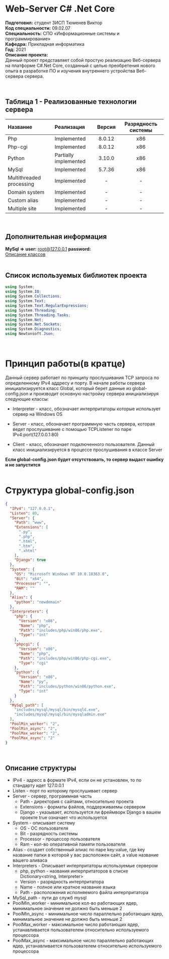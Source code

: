 # Web-Server C# .Net Core
**Подготовил:** студент 3ИСП Тюменев Виктор<br>
**Код специальности:**  09.02.07<br>
**Специальность:**  СПО «Информационные системы и программирование»<br>
**Кафедра:**  Прикладная информатика<br>
**Год:** 2021 <br>
**Описание проекта:**<br>
Данный проект представляет собой простую реализацию Веб-сервера на платформе C#.Net Core, созданный с целью преобретения нового опыта в разработке ПО и изучения внутреннего устройства Веб-сервера сервера.

<br>

## Таблица 1 - Реализованные технологии сервера

Название   | Реализация   | Версия      | Разрядность системы|
:---       |   :---       |   :---:     |  :---:             |
Php        |Implemented                 | 8.0.12   | x86
Php-cgi    |Implemented                 | 8.0.12   | x86
Python     |Partially implemented       | 3.10.0   | x86
MySql      |Implemented                 | 5.7.36   | x86
Multithreaded processing  | Implemented |  -       |-
Domain system             | Implemented |  -       |-
Custom alias              | Implemented |  -       |-
Multiple site             | Implemented |  -       |-

<br>

## Дополнительная информация
**MySql =>**
**user:** root@127.0.0.1
**password:**<br>
[Описание классов]("\tree\main\Classes.md") 
<br><br>
## Список используемых библиотек проекта
``` csharp
using System;
using System.IO;
using System.Collections;
using System.Text;
using System.Text.RegularExpressions;
using System.Threading;
using System.Threading.Tasks;
using System.Net;
using System.Net.Sockets;
using System.Diagnostics;
using Newtonsoft.Json;
```
<br>

# Принцип работы(в кратце)
Данный сервер работает по принципу прослушивания TCP запроса по определенному IPv4 аддресу и порту.
В начале работы сервера инициализируется класс Global, который берет данные из global-config.json и производит основную настройку сервера инициализируя следующие классы:

- Interpreter - класс, обозначает интерпритаторы которые использует сервер на Windows OS

- Server - класс, обозначает программную часть сервера, которая ведет прослушивание с помощью TCPListener по паре IPv4:port(127.0.0.1:80)

- Client - класс, обозначает подключенного пользователя. Данный класс инициализируется в процессе прослушивания в классе Server

**Если global-config.json будет отсутствовать, то сервер выдаст ошибку и не запустится**
<br><br>
# Структура global-config.json
``` json
{
  "IPv4": "127.0.0.1",
  "Listen": 80,
  "Server": {
    "Path": "www",
    "Extensions": [
      ".py",
      ".php",
      ".html",
      ".htm",
      ".xhtml"
    ],
    "Django": true
  },
  "System": {
    "OS": "Microsoft Windows NT 10.0.18363.0",
    "Bit": "x64",
    "Processor": "",
    "RAM": ""
  },
  "Alias": {
    "python": "newdomain"
  },
  "Interpreters": {
    "php": {
      "Version": "x86",
      "Name": "php",
      "Path": "includes/php/win86/php.exe",
      "Type": "int"
    },
    "phpcgi": {
      "Version": "x86",
      "Name": "php",
      "Path": "includes/php/win86/php-cgi.exe",
      "Type": "cgi"
    },
    "python": {
      "Version": "x86",
      "Name": "py",
      "Path": "includes/python/win86/python.exe",
      "Type": "int"
    }
  },
  "MySql_path": [
    "includes/mysql/mysql/bin/mysqld.exe",
    "includes/mysql/mysql/bin/mysqladmin.exe"
  ],
  "PoolMin_worker": "2",
  "PoolMin_async": "2",
  "PoolMax_worker": "2",
  "PoolMax_async": "2"
}
```
<br>

## Описание структуры
- IPv4 - адресс в формате IPv4, если он не установлен, то по стандарту идет 127.0.0.1
- Listen - порт по которому прослушивает сервер
- Server - сервер, программная часть
    - Path - директория с сайтами, относительно проекта
    - Extensions - форматы файлов, поддерживаемы сервером
    - Django - указывает, используется ли фреймворк Django в вашем проекте true означает что используется
- System - описывает систему
    - OS - ОС пользователя
    - Bit - разрядность системы
    - Processor - процессор пользователя
    - Ram - кол-во оперативной памяти пользователя
- Alias - создает собственный алиас по паре key:value, где key название папки в которой у вас расположен сайт, а value название вашего аливаса
- Interpreters - Описывает интерпритаторы используемые сервером
    - php, python - названия интерпритаторов в списке Dictionary<string, Interpreter>     
    - Version - разрядность интерпритатора
    - Name - полное или кратное название языка
    - Path - расположения исполняемого файла интерпритатора
- MySql_path - пути до служб mysql
- PoolMin_worker - минимальное кол-во работающих ядер, минимальное значение не должно быть меньше 2
- PoolMin_async - минимальное число параллельно работающих ядер, минимальное значение не должно быть меньше 2
- PoolMax_worker - максимальное число работающих ядер, устанавливается пользователем относительно используемого процессора
- PoolMax_async - максимальное число параллельно работающих ядер, устанавливается пользователем относительно используемого процессора
<br><br>


